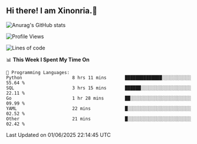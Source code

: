 ## Hi there! I am Xinonria.👋

![Anurag's GitHub stats](https://status-git-main-xinonrias-projects-f26540e3.vercel.app/api?username=xinonria&hide=stars,issues)

<!--START_SECTION:waka-->
![Profile Views](http://img.shields.io/badge/Profile%20Views-0-blue)

![Lines of code](https://img.shields.io/badge/From%20Hello%20World%20I%27ve%20Written-3.3%20million%20lines%20of%20code-blue)

📊 **This Week I Spent My Time On** 

```text
💬 Programming Languages: 
Python                   8 hrs 11 mins       ██████████████░░░░░░░░░░░   55.64 % 
SQL                      3 hrs 15 mins       ██████░░░░░░░░░░░░░░░░░░░   22.11 % 
Go                       1 hr 28 mins        ██░░░░░░░░░░░░░░░░░░░░░░░   09.99 % 
YAML                     22 mins             █░░░░░░░░░░░░░░░░░░░░░░░░   02.52 % 
Other                    21 mins             █░░░░░░░░░░░░░░░░░░░░░░░░   02.42 % 
```


 Last Updated on 01/06/2025 22:14:45 UTC
<!--END_SECTION:waka-->

<!--
**xinonria/xinonria** is a ✨ _special_ ✨ repository because its `README.md` (this file) appears on your GitHub profile.

Here are some ideas to get you started:

- 🔭 I’m currently working on ...
- 🌱 I’m currently learning ...
- 👯 I’m looking to collaborate on ...
- 🤔 I’m looking for help with ...
- 💬 Ask me about ...
- 📫 How to reach me: ...
- 😄 Pronouns: ...
- ⚡ Fun fact: ...
-->
